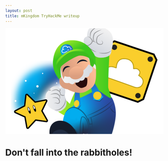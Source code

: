 ```yaml
---
layout: post
title: mKingdom TryHackMe writeup
---
```


![alt text](https://raw.githubusercontent.com/SpongySystems/spongysystems.github.io/master/images/mkingdom.png "(https://tryhackme.com/r/room/mkingdom)")

# Don't fall into the rabbitholes!
